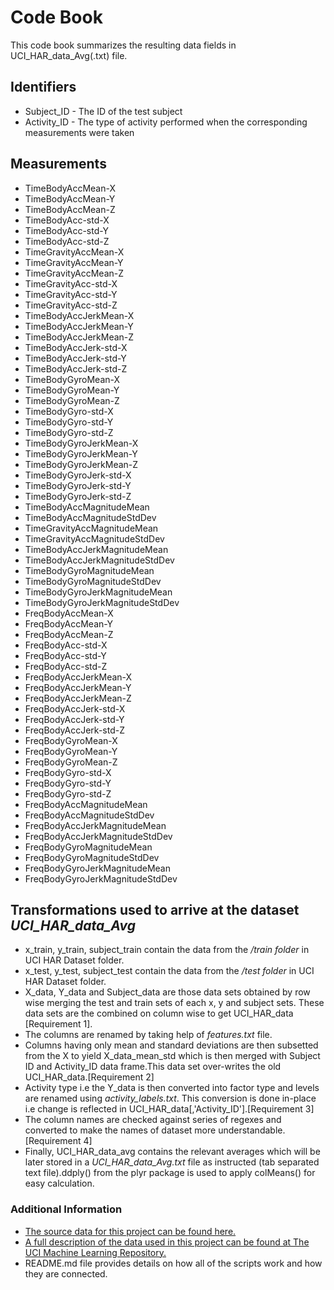 # Code Book

This code book summarizes the resulting data fields in UCI_HAR_data_Avg(.txt) file.

## Identifiers

* Subject_ID  - The ID of the test subject
* Activity_ID - The type of activity performed when the corresponding measurements were taken


## Measurements

* TimeBodyAccMean-X
* TimeBodyAccMean-Y
* TimeBodyAccMean-Z
* TimeBodyAcc-std-X
* TimeBodyAcc-std-Y
* TimeBodyAcc-std-Z
* TimeGravityAccMean-X
* TimeGravityAccMean-Y
* TimeGravityAccMean-Z
* TimeGravityAcc-std-X
* TimeGravityAcc-std-Y
* TimeGravityAcc-std-Z
* TimeBodyAccJerkMean-X
* TimeBodyAccJerkMean-Y
* TimeBodyAccJerkMean-Z
* TimeBodyAccJerk-std-X
* TimeBodyAccJerk-std-Y
* TimeBodyAccJerk-std-Z
* TimeBodyGyroMean-X
* TimeBodyGyroMean-Y
* TimeBodyGyroMean-Z
* TimeBodyGyro-std-X
* TimeBodyGyro-std-Y
* TimeBodyGyro-std-Z
* TimeBodyGyroJerkMean-X
* TimeBodyGyroJerkMean-Y
* TimeBodyGyroJerkMean-Z
* TimeBodyGyroJerk-std-X
* TimeBodyGyroJerk-std-Y
* TimeBodyGyroJerk-std-Z
* TimeBodyAccMagnitudeMean
* TimeBodyAccMagnitudeStdDev
* TimeGravityAccMagnitudeMean
* TimeGravityAccMagnitudeStdDev
* TimeBodyAccJerkMagnitudeMean
* TimeBodyAccJerkMagnitudeStdDev
* TimeBodyGyroMagnitudeMean
* TimeBodyGyroMagnitudeStdDev
* TimeBodyGyroJerkMagnitudeMean
* TimeBodyGyroJerkMagnitudeStdDev
* FreqBodyAccMean-X
* FreqBodyAccMean-Y
* FreqBodyAccMean-Z
* FreqBodyAcc-std-X
* FreqBodyAcc-std-Y
* FreqBodyAcc-std-Z
* FreqBodyAccJerkMean-X
* FreqBodyAccJerkMean-Y
* FreqBodyAccJerkMean-Z
* FreqBodyAccJerk-std-X
* FreqBodyAccJerk-std-Y
* FreqBodyAccJerk-std-Z
* FreqBodyGyroMean-X
* FreqBodyGyroMean-Y
* FreqBodyGyroMean-Z
* FreqBodyGyro-std-X
* FreqBodyGyro-std-Y
* FreqBodyGyro-std-Z
* FreqBodyAccMagnitudeMean
* FreqBodyAccMagnitudeStdDev
* FreqBodyAccJerkMagnitudeMean
* FreqBodyAccJerkMagnitudeStdDev
* FreqBodyGyroMagnitudeMean
* FreqBodyGyroMagnitudeStdDev
* FreqBodyGyroJerkMagnitudeMean
* FreqBodyGyroJerkMagnitudeStdDev

## Transformations used to arrive at the dataset *UCI_HAR_data_Avg*

* x_train, y_train, subject_train contain the data from the */train folder* in UCI HAR Dataset folder.
* x_test, y_test, subject_test contain the data from the */test folder* in UCI HAR Dataset folder.
* X_data, Y_data and Subject_data are those data sets obtained by row wise merging the test and train sets of each x, y and subject sets.
  These data sets are the combined on column wise to get UCI_HAR_data [Requirement 1].
* The columns are renamed by taking help of *features.txt* file.
* Columns having only mean and standard deviations are then subsetted from the X to yield X_data_mean_std which is then merged with Subject ID 	 and Activity_ID data frame.This data set over-writes the old UCI_HAR_data.[Requirement 2]
* Activity type i.e the Y_data is then converted into factor type and levels are renamed using *activity_labels.txt*.
  This conversion is done  in-place i.e change is reflected in UCI_HAR_data[,'Activity_ID'].[Requirement 3]
* The column names are checked against series of regexes and converted to make the names of dataset more understandable.[Requirement 4]
* Finally, UCI_HAR_data_avg contains the relevant averages which will be later stored in a *UCI_HAR_data_Avg.txt* file as instructed (tab separated text file).ddply() from the plyr package is used to apply colMeans() for easy calculation.

### Additional Information
* [The source data for this project can be found here.](https://d396qusza40orc.cloudfront.net/getdata%2Fprojectfiles%2FUCI%20HAR%20Dataset.zip)
* [A full description of the data used in this project can be found at The UCI Machine Learning Repository.](http://archive.ics.uci.edu/ml/datasets/Human+Activity+Recognition+Using+Smartphones)
* README.md file provides details on how all of the scripts work and how they are connected. 





